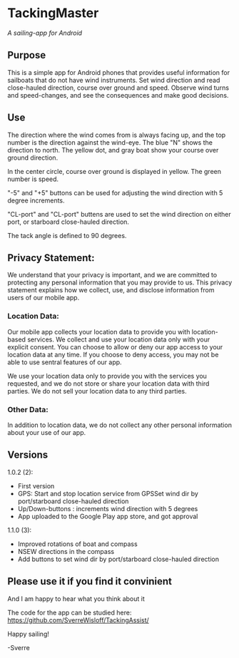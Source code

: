 # TackingMaster
_A sailing-app for Android_

## Purpose

This is a simple app for Android phones that provides useful information for sailboats that do not have wind instruments.
Set wind direction and read close-hauled direction, course over ground and speed.
Observe wind turns and speed-changes, and see the consequences and make good decisions.

## Use

The direction where the wind comes from is always facing up, and the top number is the direction against the wind-eye. The blue "N" shows the direction to north. The yellow dot, and gray boat show your course over ground direction.

In the center circle, course over ground is displayed in yellow. The green number is speed. 

"-5" and "+5" buttons can be used for adjusting the wind direction with 5 degree increments.

"CL-port" and "CL-port" buttens are used to set the wind direction on either port, or starboard close-hauled direction.

The tack angle is defined to 90 degrees.

## Privacy Statement:

We understand that your privacy is important, and we are committed to protecting any personal information that you may provide to us. This privacy statement explains how we collect, use, and disclose information from users of our mobile app.

### Location Data:

Our mobile app collects your location data to provide you with location-based services. We collect and use your location data only with your explicit consent. You can choose to allow or deny our app access to your location data at any time. If you choose to deny access, you may not be able to use sentral features of our app.

We use your location data only to provide you with the services you requested, and we do not store or share your location data with third parties. We do not sell your location data to any third parties.

### Other Data:

In addition to location data, we do not collect any other personal information about your use of our app.

## Versions

1.0.2 (2): 
 - First version
 - GPS: Start and stop location service from GPSSet wind dir by port/starboard close-hauled direction
 - Up/Down-buttons : increments wind direction with 5 degrees
 - App uploaded to the Google Play app store, and got approval

1.1.0 (3):
- Improved rotations of boat and compass
- NSEW directions in the compass
- Add buttons to set wind dir by port/starboard close-hauled direction
 
## Please use it if you find it convinient

And I am happy to hear what you think about it

The code for the app can be studied here:
<a href="https://github.com/SverreWisloff/TackingAssist/">https://github.com/SverreWisloff/TackingAssist/</a>

Happy sailing!

-Sverre 